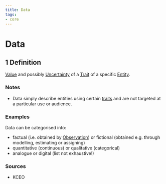 ```yaml
---
title: Data
tags:
- core
---
```


# Data

## 1 Definition

[Value](../value) and possibly [Uncertainty](../uncertainty) of a [Trait](../trait) of a specific [Entity](../entity).

### Notes 
- Data simply describe entities using certain [traits](../trait) and are not targeted at a particular use or audience.

### Examples 
Data can be categorised into:
- factual (i.e. obtained by [Observation](../observation)) or fictional (obtained e.g. through modelling, estimating or assigning)
- quantitative (continuous) or qualitative (categorical)
- analogue or digital
(list not exhaustive!)
### Sources
- KCEO
